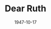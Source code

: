 ---
title: Dear Ruth
date: 1947-10-17
closing_date: 1947-10-24
layout: productions
featured_image: 
image_caption:
image_credit:
playbill: 
category: 
Theatre: Theatre Jacksonville
Venue: Little Theatre
cast:
  Albert Kummer: George Durney
  Delivery Man: Paul G. Oxford
  Dora: Louise Bowden
  Edith Wilkins: Velma Henning
  Harold Klobermeyer: Wilbur Huffman
  Judge Harry Wilkins: Walter Churchill
  Lt. William Seawright: H.K. (Bud) Smith, Jr.
  Martha Seawright: Elaine Singer
  Miriam Wilkins: Carol Snedecker
  Ruth Wilkins: Dorothy Fudger
  Sgt. Chuck Vincent: George Kirkpatrick, Jr.
crew:
  Assistant Stage Manager: Bryant Simms
  Director: L. Bramer Carlson
  Lighting controls: Eugene Sayre
  Make-up: 
    - Beverly Adams
    - Louise Elkins
    - Otis Miller
    - Pearl Lewis
    - Vesta Leslie
  Make-up Chairman: Ceil Anne Sampiere
  Properties: 
    - Carole Henning
    - Edith Vaughn
    - Helen Kriebs
    - Mary Garcia
    - Peggy Pate
    - Su Hawkins
  Scene painting and construction: 
    - Bryant Simms
    - David Salter
    - Edward Keisling
    - Eugene Patton
    - Eugene Sayre
    - Harriet Warner
    - Lois LeBrun
    - Mary Garcia
    - Nina Branch
    - Su Hawkins
    - Vonnie Patton
  Set and Lighting Design: Duke LeBrun
  Sound Effects: Paul G. Oxford
  Stage Manager: Mickey Mills
  Wardrobe Chairman: Janelle Gilmer
  Wardrobe: 
    - Becky Armstrong
    - Irma Leipold
    - Mary Davis

---